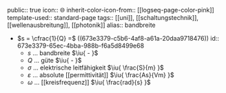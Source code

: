 public:: true
icon:: 🌐
inherit-color-icon-from:: [[logseq-page-color-pink]] 
template-used:: standard-page
tags:: [[uni]], [[schaltungstechnik]], [[wellenausbreitung]], [[photonik]] 
alias:: bandbreite

- $s = \cfrac{1}{Q} =$ ((673e3379-c5b6-4af8-a61a-20daa9718476))
  id:: 673e3379-65ec-4bba-988b-f6a5d8499e68
	- $s$ ... bandbreite $\iu{ - }$
	- $Q$ ... güte $\iu{ - }$
	- $\sigma$ ... elektrische leitfähigkeit $\iu{ \frac{S}{m} }$
	- $\varepsilon$ ... absolute [[permittivität]] $\iu{ \frac{As}{Vm} }$
	- $\omega$ ... [[kreisfrequenz]] $\iu{ \frac{rad}{s} }$
